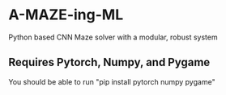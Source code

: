 # A-MAZE-ing-ML
Python based CNN Maze solver with a modular, robust system
## Requires Pytorch, Numpy, and Pygame

You should be able to run "pip install pytorch numpy pygame"
